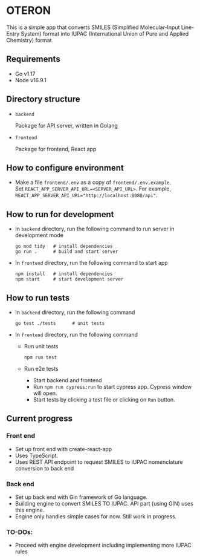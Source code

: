# OTERON

This is a simple app that converts SMILES (Simplified Molecular-Input Line-Entry System) format into IUPAC (International Union of Pure and Applied Chemistry) format

## Requirements

- Go v1.17
- Node v16.9.1

## Directory structure

- `backend`

  Package for API server, written in Golang

- `frontend`

  Package for frontend, React app

## How to configure environment

- Make a file `frontend/.env` as a copy of `frontend/.env.example`. \
  Set `REACT_APP_SERVER_API_URL=<SERVER_API_URL>`. For example, `REACT_APP_SERVER_API_URL="http://localhost:8080/api"`.

## How to run for development

- In `backend` directory, run the following command to run server in development mode

  ```
  go mod tidy   # install dependencies
  go run .      # build and start server
  ```

- In `frontend` directory, run the following command to start app

  ```
  npm install   # install dependencies
  npm start     # start development server
  ```

## How to run tests

- In `backend` directory, run the following command

  ```
  go test ./tests      # unit tests
  ```

- In `frontend` directory, run the following command

  - Run unit tests
    ```
    npm run test
    ```
  - Run e2e tests

    - Start backend and frontend
    - Run `npm run cypress:run` to start cypress app. Cypress window will open.
    - Start tests by clicking a test file or clicking on `Run` button.

## Current progress

### Front end

- Set up front end with create-react-app
- Uses TypeScript.
- Uses REST API endpoint to request SMILES to IUPAC nomenclature conversion to back end

### Back end

- Set up back end with Gin framework of Go language.
- Building engine to convert SMILES TO IUPAC. API part (using GIN) uses this engine.
- Engine only handles simple cases for now. Still work in progress.

### TO-DOs:

- Proceed with engine development including implementing more IUPAC rules
